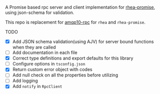 A Promise based rpc server and client implementation for [rhea-promise](https://github.com/amqp/rhea-promise), using json-schema for validation.

This repo is replacement for [amqp10-rpc](https://github.com/mbroadst/amqp10-rpc.git) for `rhea` and `rhea-promise`. 


TODO
- [x] Add JSON schema validation(using AJV) for server bound functions when they are called
- [ ] Add documentation in each file
- [x] Correct type definitions and export defaults for this library
- [ ] Configure options in `tsconfig.json`
- [x] Return custom error object with codes
- [ ] Add null check on all the properties before utilizing
- [ ] Add logging
- [x] Add `notify` in `RpcClient`